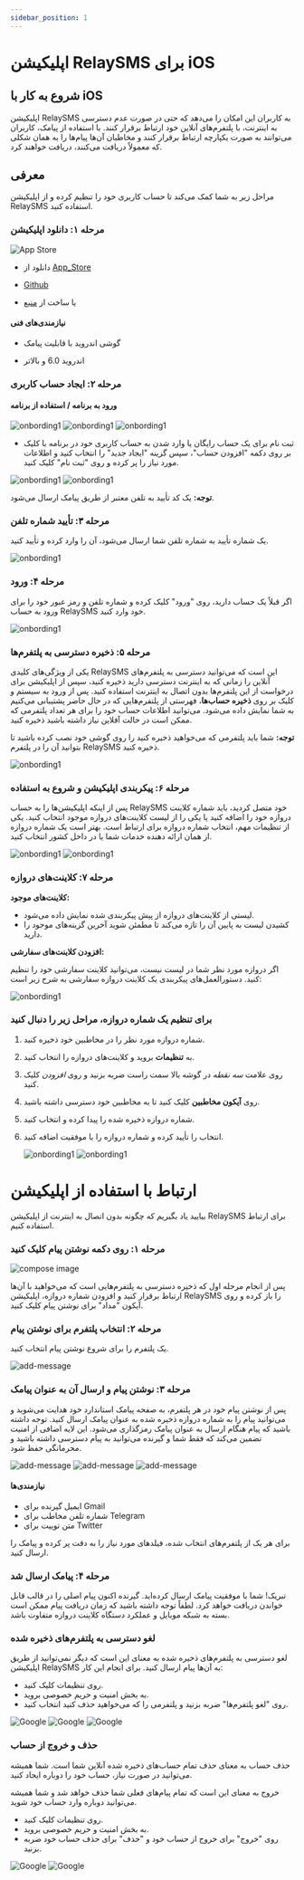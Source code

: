 ```yaml
---
sidebar_position: 1
---
```


# اپلیکیشن RelaySMS برای iOS

## شروع به کار با iOS

اپلیکیشن RelaySMS به کاربران این امکان را می‌دهد که حتی در صورت عدم دسترسی به اینترنت، با پلتفرم‌های آنلاین خود ارتباط برقرار کنند. با استفاده از پیامک، کاربران می‌توانند به صورت یکپارچه ارتباط برقرار کنند و مخاطبان آن‌ها پیام‌ها را به همان شکلی که معمولاً دریافت می‌کنند، دریافت خواهند کرد.

## معرفی

مراحل زیر به شما کمک می‌کند تا حساب کاربری خود را تنظیم کرده و از اپلیکیشن RelaySMS استفاده کنید.

### مرحله ۱: دانلود اپلیکیشن

![App Store](/img/ios2.jpeg)

- دانلود از [App_Store](https://apps.apple.com/us/app/relaysms/id6630382970)
- [Github](https://github.com/smswithoutborders/SMSwithoutBorders-Android/releases/tag/v1.0)

- یا ساخت از [منبع](https://github.com/smswithoutborders/SMSwithoutBorders-Android)

#### نیازمندی‌های فنی

- گوشی اندروید با قابلیت پیامک

- اندروید 6.0 و بالاتر

### مرحله ۲: ایجاد حساب کاربری

#### ورود به برنامه / استفاده از برنامه

<img src="/iOS/1-welcome.png" alt="onbording1" class="resized-image"/>
<img src="/iOS/2a-skip.png" alt="onbording1" class="resized-image"/>
<img src="/iOS/2b-TutorialFinish.png" alt="onbording1" class="resized-image"/>

- ثبت نام برای یک حساب رایگان یا وارد شدن به حساب کاربری خود در برنامه با کلیک بر روی دکمه "افزودن حساب"، سپس گزینه "ایجاد جدید" را انتخاب کنید و اطلاعات مورد نیاز را پر کرده و روی "ثبت نام" کلیک کنید.

<img src="/iOS/2-step2creatandlog.png" alt="onbording1" class="resized-image"/>
<img src="/iOS/3-CreateAccount.png" alt="onbording1" class="resized-image"/>

**توجه:** یک کد تأیید به تلفن معتبر از طریق پیامک ارسال می‌شود.

### مرحله ۳: تأیید شماره تلفن

یک شماره تأیید به شماره تلفن شما ارسال می‌شود، آن را وارد کرده و تأیید کنید.

<img src="/iOS/3a-verificationCode.png" alt="onbording1" class="resized-image"/>

### مرحله ۴: ورود

اگر قبلاً یک حساب دارید، روی "ورود" کلیک کرده و شماره تلفن و رمز عبور خود را برای ورود به حساب RelaySMS خود وارد کنید.

<img src="/iOS/login.png" alt="onbording1" class="resized-image"/>

### مرحله ۵: ذخیره دسترسی به پلتفرم‌ها

یکی از ویژگی‌های کلیدی RelaySMS این است که می‌توانید دسترسی به پلتفرم‌های آنلاین را زمانی که به اینترنت دسترسی دارید ذخیره کنید، سپس از اپلیکیشن برای درخواست از این پلتفرم‌ها بدون اتصال به اینترنت استفاده کنید. پس از ورود به سیستم و کلیک بر روی **ذخیره حساب‌ها**، فهرستی از پلتفرم‌هایی که در حال حاضر پشتیبانی می‌کنیم به شما نمایش داده می‌شود. می‌توانید اطلاعات حساب خود را برای هر تعداد پلتفرمی که ممکن است در حالت آفلاین نیاز داشته باشید ذخیره کنید.

**توجه:** شما باید پلتفرمی که می‌خواهید ذخیره کنید را روی گوشی خود نصب کرده باشید تا بتوانید آن را در پلتفرم RelaySMS ذخیره کنید.

<img src="/iOS/addPlatforms.png" alt="onbording1" class="resized-image"/>

### مرحله ۶: پیکربندی اپلیکیشن و شروع به استفاده

پس از اینکه اپلیکیشن‌ها را به حساب RelaySMS خود متصل کردید، باید شماره کلاینت دروازه خود را اضافه کنید یا یکی را از لیست کلاینت‌های دروازه موجود انتخاب کنید. یکی از تنظیمات مهم، انتخاب شماره دروازه برای ارتباط است. بهتر است یک شماره دروازه از همان ارائه دهنده خدمات شما یا در داخل کشور انتخاب کنید.

<img src="/iOS/landing.png" alt="onbording1" class="resized-image"/>
<img src="/iOS/security.png" alt="onbording1" class="resized-image"/>

### مرحله ۷: کلاینت‌های دروازه

**کلاینت‌های موجود:**

- لیستی از کلاینت‌های دروازه از پیش پیکربندی شده نمایش داده می‌شود.
- کشیدن لیست به پایین آن را تازه می‌کند تا مطمئن شوید آخرین گزینه‌های موجود را دارید.

**افزودن کلاینت‌های سفارشی:**

اگر دروازه مورد نظر شما در لیست نیست، می‌توانید کلاینت سفارشی خود را تنظیم کنید. دستورالعمل‌های پیکربندی یک کلاینت دروازه سفارشی به شرح زیر است:

<img src="/iOS/gateway.png" alt="onbording1" class="resized-image"/>

### برای تنظیم یک شماره دروازه، مراحل زیر را دنبال کنید

1. شماره دروازه مورد نظر را در مخاطبین خود ذخیره کنید.
2. به **تنظیمات** بروید و کلاینت‌های دروازه را انتخاب کنید.
3. روی علامت _سه نقطه_ در گوشه بالا سمت راست ضربه بزنید و روی _افزودن_ کلیک کنید.
4. روی **آیکون مخاطبین** کلیک کنید تا به مخاطبین خود دسترسی داشته باشید.
5. شماره دروازه ذخیره شده را پیدا کرده و انتخاب کنید.
6. انتخاب را تأیید کرده و شماره دروازه را با موفقیت اضافه کنید.

   <img src="/iOS/gatewaynumbers.png" alt="onbording1" class="resized-image"/>
   <img src="/iOS/makeDefault.png" alt="onbording1" class="resized-image"/>

# ارتباط با استفاده از اپلیکیشن

بیایید یاد بگیریم که چگونه بدون اتصال به اینترنت از اپلیکیشن RelaySMS برای ارتباط استفاده کنیم.

### مرحله ۱: روی دکمه نوشتن پیام کلیک کنید

<img src="/iOS/landing.png" alt="compose image" class="resized-image"/>

پس از انجام مرحله اول که ذخیره دسترسی به پلتفرم‌هایی است که می‌خواهید با آن‌ها ارتباط برقرار کنید و افزودن شماره دروازه، اپلیکیشن RelaySMS را باز کرده و روی آیکون "مداد" برای نوشتن پیام کلیک کنید.

### مرحله ۲: انتخاب پلتفرم برای نوشتن پیام

یک پلتفرم را برای شروع نوشتن پیام انتخاب کنید.

<img src="/iOS/composes.png" alt="add-message" class="resized-image"/>

### مرحله ۳: نوشتن پیام و ارسال آن به عنوان پیامک

پس از نوشتن پیام خود در هر پلتفرم، به صفحه پیامک استاندارد خود هدایت می‌شوید و می‌توانید پیام را به شماره دروازه ذخیره شده به عنوان پیامک ارسال کنید. توجه داشته باشید که پیام هنگام ارسال به عنوان پیامک رمزگذاری می‌شود. این لایه اضافی از امنیت تضمین می‌کند که فقط شما و گیرنده می‌توانید به پیام دسترسی داشته باشید و محرمانگی حفظ شود.

<img src="/iOS/ComposeGmail.png" alt="add-message" class="resized-image"/>
<img src="/iOS/ComposeTelegram.png" alt="add-message" class="resized-image"/>
<img src="/iOS/ComposeTwitter.png" alt="add-message" class="resized-image"/>

#### نیازمندی‌ها

- ایمیل گیرنده برای Gmail
- شماره تلفن مخاطب برای Telegram
- متن توییت برای Twitter

برای هر یک از پلتفرم‌های انتخاب شده، فیلدهای مورد نیاز را به دقت پر کرده و پیامک را ارسال کنید.

### مرحله ۴: پیامک ارسال شد

تبریک! شما با موفقیت پیامک ارسال کرده‌اید. گیرنده اکنون پیام اصلی را در قالب قابل خواندن دریافت خواهد کرد. لطفاً توجه داشته باشید که زمان دریافت پیام ممکن است بسته به شبکه موبایل و عملکرد دستگاه کلاینت دروازه متفاوت باشد.

### لغو دسترسی به پلتفرم‌های ذخیره شده

لغو دسترسی به پلتفرم‌های ذخیره شده به معنای این است که دیگر نمی‌توانید از طریق اپلیکیشن RelaySMS به آن‌ها پیام ارسال کنید. برای انجام این کار:

- روی تنظیمات کلیک کنید.
- به بخش امنیت و حریم خصوصی بروید.
- روی "لغو پلتفرم‌ها" ضربه بزنید و پلتفرمی را که می‌خواهید حذف کنید انتخاب کنید.

<img src="/iOS/landing.png" alt="Google" class="resized-image"/>
<img src="/iOS/revokePlatforms.png" alt="Google" class="resized-image"/>
<img src="/iOS/selectrevoke.png" alt="Google" class="resized-image"/>

### حذف و خروج از حساب

حذف حساب به معنای حذف تمام حساب‌های ذخیره شده آنلاین شما است. شما همیشه می‌توانید در صورت نیاز، حساب خود را دوباره ایجاد کنید.

خروج به معنای این است که تمام پیام‌های فعلی شما حذف خواهد شد و شما همیشه می‌توانید دوباره وارد حساب خود شوید.

- روی تنظیمات کلیک کنید.
- به بخش امنیت و حریم خصوصی بروید.
- روی "خروج" برای خروج از حساب خود و "حذف" برای حذف حساب خود ضربه بزنید.

<img src="/iOS/delete.png" alt="Google" class="resized-image"/>
<img src="/iOS/logout.png" alt="Google" class="resized-image"/>
